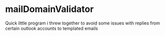 # mailDomainValidator
Quick little program i threw together to avoid some issues with replies from certain outlook accounts to templated emails
